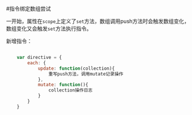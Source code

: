 #指令绑定数组尝试

一开始，属性在`scope`上定义了`set`方法，数组调用push方法时会触发数组变化，数组变化又会触发`set`方法执行指令。

新增指令：

```javascript

    var directive = {
        each: {
            update: function(collection){
                重写push方法，调用mutate记录操作
            },
            mutate: function(){
                collection操作日志
            }
        }
    }
```

